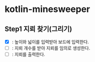 # kotlin-minesweeper

## Step1 지뢰 찾기(그리기)
- [x] : 높이와 넓이를 입력받아 보드에 입력한다.
- [ ] : 지뢰 개수를 받아 지뢰를 임의로 생성한다.
- [ ] : 지뢰를 출력한다.
